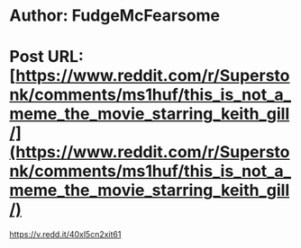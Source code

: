 # Author: FudgeMcFearsome
# Post URL: [https://www.reddit.com/r/Superstonk/comments/ms1huf/this_is_not_a_meme_the_movie_starring_keith_gill/](https://www.reddit.com/r/Superstonk/comments/ms1huf/this_is_not_a_meme_the_movie_starring_keith_gill/)


https://v.redd.it/40xl5cn2xit61